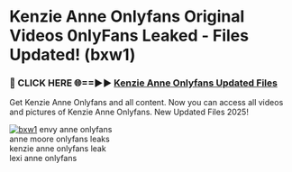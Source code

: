 # Kenzie Anne Onlyfans Original Videos 0nlyFans Leaked - Files Updated! (bxw1)

<h3>🔴 CLICK HERE 🌐==►► <a href="https://tinyurl.com/ms9xzufz" rel="nofollow">Kenzie Anne Onlyfans Updated Files</a></h3>

Get Kenzie Anne Onlyfans and all content. Now you can access all videos and pictures of Kenzie Anne Onlyfans. New Updated Files 2025!

[![bxw1](https://i.imgur.com/PQ7UWWw.gif)](https://tinyurl.com/ms9xzufz)
envy anne onlyfans<br>
anne moore onlyfans leaks<br>
kenzie anne onlyfans leak<br>
lexi anne onlyfans